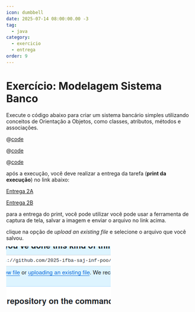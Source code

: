 ```yaml
---
icon: dumbbell
date: 2025-07-14 08:00:00.00 -3
tag:
  - java
category:
  - exercicio
  - entrega
order: 9
---
```


# Exercício: Modelagem Sistema Banco 

Execute o código abaixo para criar um sistema bancário simples utilizando conceitos de Orientação a Objetos, como classes, atributos, métodos e associações.

@[code](../code/listExemploBanco/Conta.java)

@[code](../code/listExemploBanco/Agencia.java)

@[code](../code/listExemploBanco/App.java)

após a execução, você deve realizar a entrega da tarefa (**print da execução**) no link abaixo:


[Entrega 2A](https://classroom.github.com/a/Se2V0BCJ)

[Entrega 2B](https://classroom.github.com/a/M5JXI-BD)

para a entrega do print, você pode utilizar você pode usar a ferramenta de captura de tela, salvar a imagem e enviar o arquivo no link acima.

clique na opção de *upload an existing file* e selecione o arquivo que você salvou.

![Como fazer o upload](../img/UploadFileGit.png)